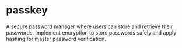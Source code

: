 # passkey
A secure password manager where users can store and retrieve their passwords. Implement encryption to store passwords safely and apply hashing for master password verification.
